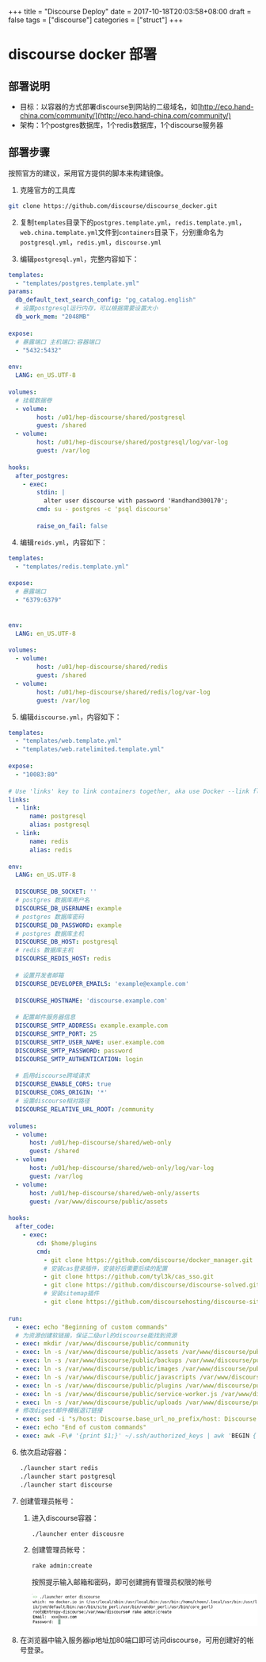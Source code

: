 +++
title = "Discourse Deploy"
date = 2017-10-18T20:03:58+08:00
draft = false
tags = ["discourse"]
categories = ["struct"]
+++

# discourse docker 部署

## 部署说明

- 目标：以容器的方式部署discourse到网站的二级域名，如[http://eco.hand-china.com/community/](http://eco.hand-china.com/community/)
- 架构：1个postgres数据库，1个redis数据库，1个discourse服务器

<!--more-->

## 部署步骤

按照官方的建议，采用官方提供的脚本来构建镜像。

1. 克隆官方的工具库

```bash
git clone https://github.com/discourse/discourse_docker.git
```

2. 复制`templates`目录下的`postgres.template.yml`，`redis.template.yml`，`web.china.template.yml`文件到`containers`目录下，分别重命名为`postgresql.yml`，`redis.yml`，`discourse.yml`

3. 编辑`postgresql.yml`，完整内容如下：

```yaml
templates:
  - "templates/postgres.template.yml"
params:
  db_default_text_search_config: "pg_catalog.english"
  # 设置postgresql运行内存，可以根据需要设置大小
  db_work_mem: "2048MB"

expose:
  # 暴露端口 主机端口:容器端口
  - "5432:5432"

env:
  LANG: en_US.UTF-8

volumes:
  # 挂载数据卷
  - volume:
        host: /u01/hep-discourse/shared/postgresql
        guest: /shared
  - volume:
        host: /u01/hep-discourse/shared/postgresql/log/var-log
        guest: /var/log

hooks:
  after_postgres:
    - exec:
        stdin: |
          alter user discourse with password 'Handhand300170';
        cmd: su - postgres -c 'psql discourse'

        raise_on_fail: false
```

4. 编辑`reids.yml`，内容如下：

```yaml
templates:
  - "templates/redis.template.yml"

expose:
  # 暴露端口
  - "6379:6379"


env:
  LANG: en_US.UTF-8

volumes:
  - volume:
        host: /u01/hep-discourse/shared/redis
        guest: /shared
  - volume:
        host: /u01/hep-discourse/shared/redis/log/var-log
        guest: /var/log
```

5. 编辑`discourse.yml`，内容如下：

```yaml
templates:
  - "templates/web.template.yml"
  - "templates/web.ratelimited.template.yml"

expose:
  - "10083:80"

# Use 'links' key to link containers together, aka use Docker --link flag.
links:
  - link:
      name: postgresql
      alias: postgresql
  - link:
      name: redis
      alias: redis

env:
  LANG: en_US.UTF-8

  DISCOURSE_DB_SOCKET: ''
  # postgres 数据库用户名
  DISCOURSE_DB_USERNAME: example
  # postgres 数据库密码
  DISCOURSE_DB_PASSWORD: example
  # postgres 数据库主机
  DISCOURSE_DB_HOST: postgresql
  # redis 数据库主机
  DISCOURSE_REDIS_HOST: redis

  # 设置开发者邮箱
  DISCOURSE_DEVELOPER_EMAILS: 'example@example.com'

  DISCOURSE_HOSTNAME: 'discourse.example.com'

  # 配置邮件服务器信息
  DISCOURSE_SMTP_ADDRESS: example.example.com
  DISCOURSE_SMTP_PORT: 25
  DISCOURSE_SMTP_USER_NAME: user.example.com
  DISCOURSE_SMTP_PASSWORD: password
  DISCOURSE_SMTP_AUTHENTICATION: login

  # 启用discourse跨域请求
  DISCOURSE_ENABLE_CORS: true
  DISCOURSE_CORS_ORIGIN: '*'
  # 设置discourse相对路径
  DISCOURSE_RELATIVE_URL_ROOT: /community

volumes:
  - volume:
      host: /u01/hep-discourse/shared/web-only
      guest: /shared
  - volume:
      host: /u01/hep-discourse/shared/web-only/log/var-log
      guest: /var/log
  - volume:
      host: /u01/hep-discourse/shared/web-only/asserts
      guest: /var/www/discourse/public/assets

hooks:
  after_code:
    - exec:
        cd: $home/plugins
        cmd:
          - git clone https://github.com/discourse/docker_manager.git
          # 安装cas登录插件，安装好后需要后续的配置
          - git clone https://github.com/tyl3k/cas_sso.git
          - git clone https://github.com/discourse/discourse-solved.git
          # 安装sitemap插件
          - git clone https://github.com/discoursehosting/discourse-sitemap.git

run:
  - exec: echo "Beginning of custom commands"
  # 为资源创建软链接，保证二级url的discourse能找到资源 
  - exec: mkdir /var/www/discourse/public/community
  - exec: ln -s /var/www/discourse/public/assets /var/www/discourse/public/community/assets
  - exec: ln -s /var/www/discourse/public/backups /var/www/discourse/public/community/backups
  - exec: ln -s /var/www/discourse/public/images /var/www/discourse/public/community/images
  - exec: ln -s /var/www/discourse/public/javascripts /var/www/discourse/public/community/javascripts
  - exec: ln -s /var/www/discourse/public/plugins /var/www/discourse/public/community/plugins
  - exec: ln -s /var/www/discourse/public/service-worker.js /var/www/discourse/public/community/service-worker.js
  - exec: ln -s /var/www/discourse/public/uploads /var/www/discourse/public/community/uploads
  # 修改digest邮件模板退订链接
  - exec: sed -i "s/host: Discourse.base_url_no_prefix/host: Discourse.base_url/" /var/www/discourse/app/views/user_notifications/digest.html.erb
  - exec: echo "End of custom commands"
  - exec: awk -F\# '{print $1;}' ~/.ssh/authorized_keys | awk 'BEGIN { print "Authorized SSH keys for this container:"; } NF>=2 {print $NF;}'
```

6. 依次启动容器：
    
   ```bash
   ./launcher start redis
   ./launcher start postgresql
   ./launcher start discourse
   ```

7. 创建管理员帐号：

    1. 进入discourse容器：
    
       ```bash
       ./launcher enter discousre
       ```

    2. 创建管理员帐号：

       ```bash
       rake admin:create
       ```

       按照提示输入邮箱和密码，即可创建拥有管理员权限的帐号

       ![管理员帐号创建](/struct/images/discourse_deploy_img1.png)
    
8. 在浏览器中输入服务器ip地址加80端口即可访问discourse，可用创建好的帐号登录。
